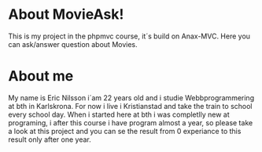 About MovieAsk!
=
This is my project in the phpmvc course, it´s build on Anax-MVC. Here you can ask/answer question about Movies.

About me
=
My name is Eric Nilsson i´am 22 years old and i studie Webbprogrammering at bth in Karlskrona. For now i live i Kristianstad and take the train to school every school day. When i started here at bth i was completlly new at programing, i after this course i have program almost a year, so please take a look at this project and you can se the result from 0 experiance to this result only after one year.
